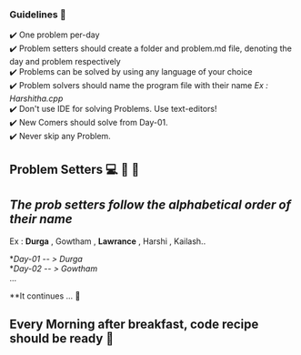 ### Guidelines 🎌  <br>
:heavy_check_mark: One problem per-day <br>
:heavy_check_mark: Problem setters should create a folder and problem.md file, denoting the day and problem respectively <br>
:heavy_check_mark: Problems can be solved by using any language of your choice <br>
:heavy_check_mark: Problem solvers should name the program file with their name  *Ex : Harshitha.cpp* <br>
:heavy_check_mark: Don't use IDE for solving Problems. Use text-editors! <br>
:heavy_check_mark: New Comers should solve from Day-01.<br>
:heavy_check_mark: Never skip any Problem.

## Problem Setters  💻  👩 👨 

## *The prob setters follow the alphabetical order of their name* <br> 

Ex : **Durga** , Gowtham , **Lawrance** , Harshi , Kailash.. <br> 

**Day-01 -- > Durga* <br> 
**Day-02 -- > Gowtham* <br> ...

**It continues ...
🙂

## Every Morning after breakfast, code recipe should be ready 🍔 <br> 

